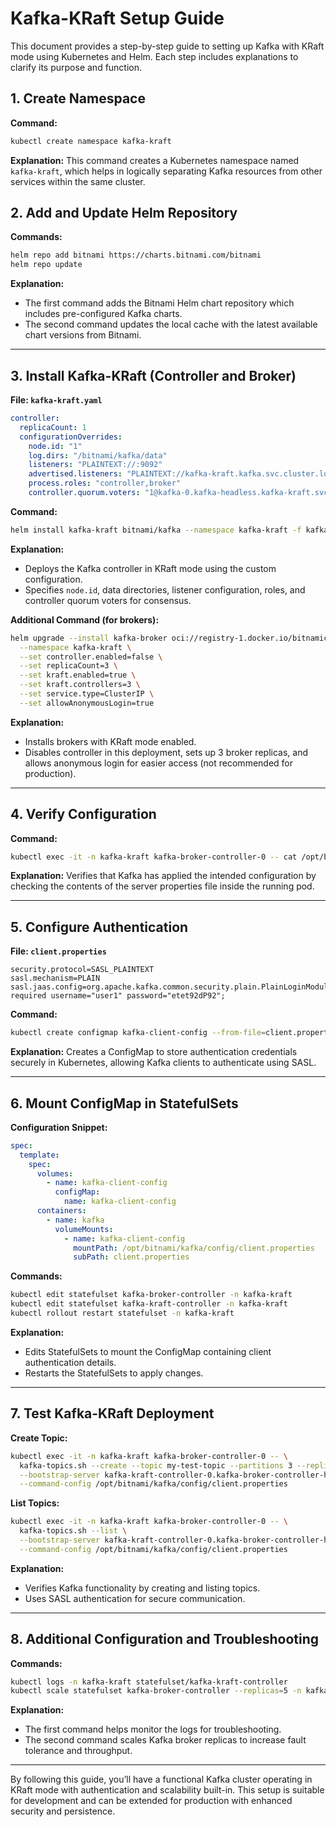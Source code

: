 # Kafka-KRaft Setup Guide

This document provides a step-by-step guide to setting up Kafka with KRaft mode using Kubernetes and Helm. Each step includes explanations to clarify its purpose and function.

## 1. Create Namespace

**Command:**
```bash
kubectl create namespace kafka-kraft
```
**Explanation:**
This command creates a Kubernetes namespace named `kafka-kraft`, which helps in logically separating Kafka resources from other services within the same cluster.

## 2. Add and Update Helm Repository

**Commands:**
```bash
helm repo add bitnami https://charts.bitnami.com/bitnami
helm repo update
```

**Explanation:**
- The first command adds the Bitnami Helm chart repository which includes pre-configured Kafka charts.
- The second command updates the local cache with the latest available chart versions from Bitnami.

---

## 3. Install Kafka-KRaft (Controller and Broker)

**File: `kafka-kraft.yaml`**
```yaml
controller:
  replicaCount: 1
  configurationOverrides:
    node.id: "1"
    log.dirs: "/bitnami/kafka/data"
    listeners: "PLAINTEXT://:9092"
    advertised.listeners: "PLAINTEXT://kafka-kraft.kafka.svc.cluster.local:9092"
    process.roles: "controller,broker"
    controller.quorum.voters: "1@kafka-0.kafka-headless.kafka-kraft.svc.cluster.local:9092,2@kafka-1.kafka-headless.kafka-kraft.svc.cluster.local:9092,3@kafka-2.kafka-headless.kafka-kraft.svc.cluster.local:9092"
```

**Command:**
```bash
helm install kafka-kraft bitnami/kafka --namespace kafka-kraft -f kafka-kraft.yaml
```

**Explanation:**
- Deploys the Kafka controller in KRaft mode using the custom configuration.
- Specifies `node.id`, data directories, listener configuration, roles, and controller quorum voters for consensus.

**Additional Command (for brokers):**
```bash
helm upgrade --install kafka-broker oci://registry-1.docker.io/bitnamicharts/kafka \
  --namespace kafka-kraft \
  --set controller.enabled=false \
  --set replicaCount=3 \
  --set kraft.enabled=true \
  --set kraft.controllers=3 \
  --set service.type=ClusterIP \
  --set allowAnonymousLogin=true
```

**Explanation:**
- Installs brokers with KRaft mode enabled.
- Disables controller in this deployment, sets up 3 broker replicas, and allows anonymous login for easier access (not recommended for production).

---

## 4. Verify Configuration

**Command:**
```bash
kubectl exec -it -n kafka-kraft kafka-broker-controller-0 -- cat /opt/bitnami/kafka/config/server.properties
```

**Explanation:**
Verifies that Kafka has applied the intended configuration by checking the contents of the server properties file inside the running pod.

---

## 5. Configure Authentication

**File: `client.properties`**
```properties
security.protocol=SASL_PLAINTEXT
sasl.mechanism=PLAIN
sasl.jaas.config=org.apache.kafka.common.security.plain.PlainLoginModule required username="user1" password="etet92dP92";
```

**Command:**
```bash
kubectl create configmap kafka-client-config --from-file=client.properties -n kafka-kraft
```

**Explanation:**
Creates a ConfigMap to store authentication credentials securely in Kubernetes, allowing Kafka clients to authenticate using SASL.

---

## 6. Mount ConfigMap in StatefulSets

**Configuration Snippet:**
```yaml
spec:
  template:
    spec:
      volumes:
        - name: kafka-client-config
          configMap:
            name: kafka-client-config
      containers:
        - name: kafka
          volumeMounts:
            - name: kafka-client-config
              mountPath: /opt/bitnami/kafka/config/client.properties
              subPath: client.properties
```

**Commands:**
```bash
kubectl edit statefulset kafka-broker-controller -n kafka-kraft
kubectl edit statefulset kafka-kraft-controller -n kafka-kraft
kubectl rollout restart statefulset -n kafka-kraft
```

**Explanation:**
- Edits StatefulSets to mount the ConfigMap containing client authentication details.
- Restarts the StatefulSets to apply changes.

---

## 7. Test Kafka-KRaft Deployment

**Create Topic:**
```bash
kubectl exec -it -n kafka-kraft kafka-broker-controller-0 -- \
  kafka-topics.sh --create --topic my-test-topic --partitions 3 --replication-factor 1 \
  --bootstrap-server kafka-kraft-controller-0.kafka-broker-controller-headless.kafka-kraft.svc.cluster.local:9092 \
  --command-config /opt/bitnami/kafka/config/client.properties
```

**List Topics:**
```bash
kubectl exec -it -n kafka-kraft kafka-broker-controller-0 -- \
  kafka-topics.sh --list \
  --bootstrap-server kafka-kraft-controller-0.kafka-broker-controller-headless.kafka-kraft.svc.cluster.local:9092 \
  --command-config /opt/bitnami/kafka/config/client.properties
```

**Explanation:**
- Verifies Kafka functionality by creating and listing topics.
- Uses SASL authentication for secure communication.

---

## 8. Additional Configuration and Troubleshooting

**Commands:**
```bash
kubectl logs -n kafka-kraft statefulset/kafka-kraft-controller
kubectl scale statefulset kafka-broker-controller --replicas=5 -n kafka-kraft
```

**Explanation:**
- The first command helps monitor the logs for troubleshooting.
- The second command scales Kafka broker replicas to increase fault tolerance and throughput.

---

By following this guide, you’ll have a functional Kafka cluster operating in KRaft mode with authentication and scalability built-in. This setup is suitable for development and can be extended for production with enhanced security and persistence.

